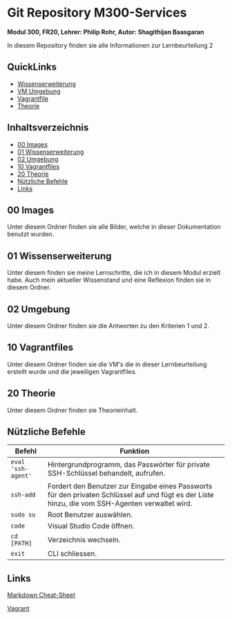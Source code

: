 # Git Repository M300-Services
**Modul 300, FR20, Lehrer: Philip Rohr, Autor: Shagithijan Baasgaran** 

In diesem Repository finden sie alle Informationen zur Lernbeurteilung 2

## QuickLinks
- [Wissenserweiterung](https://github.com/tbzsaii/M300-Services/tree/master/01-Wissenserweiterung)
- [VM Umgebung](https://github.com/tbzsaii/M300-Services/tree/master/02-Umgebung)
- [Vagrantfile](https://github.com/tbzsaii/M300-Services/tree/master/10-Vagrantfile)
- [Theorie](https://github.com/tbzsaii/M300-Services/tree/master/20_Theorie)

## Inhaltsverzeichnis
  - [00 Images](#00-images)
  - [01 Wissenserweiterung](#01-wissenserweiterung)
  - [02 Umgebung](#02-umgebung)
  - [10 Vagrantfiles](#10-vagrantfiles)
  - [20 Theorie](#20-theorie)
  - [Nützliche Befehle](#n%c3%bctzliche-befehle)
  - [Links](#links)

## 00 Images
Unter diesem Ordner [](https://github.com/tbzsaii/M300-Services/tree/master/00-Images) finden sie alle Bilder, welche in dieser Dokumentation benutzt wurden.

## 01 Wissenserweiterung
Unter diesem []() finden sie meine Lernschritte, die ich in diesem Modul erzielt habe. Auch mein aktueller Wissenstand und eine Reflexion finden sie in diesem Ordner.

## 02 Umgebung
Unter diesem Ordner []() finden sie die Antworten zu den Kriterien 1 und 2. 

## 10 Vagrantfiles
Unter diesem Ordner []() finden sie die VM's die in dieser Lernbeurteilung erstellt wurde und die jeweiligen Vagrantfiles.
## 20 Theorie
Unter diesem Ordner []() finden sie Theorieinhalt.

## Nützliche Befehle

| Befehl                  | Funktion       |
| ----------------------- | -------------- |
| `eval 'ssh-agent'`      | Hintergrundprogramm, das Passwörter für private SSH-Schlüssel behandelt, aufrufen.|
| `ssh-add`               | Fordert den Benutzer zur Eingabe eines Passworts für den privaten Schlüssel auf und fügt es der Liste hinzu, die vom SSH-Agenten verwaltet wird. |
| `sudo su`               | Root Benutzer auswählen.|
| `code`                  | Visual Studio Code öffnen.|
| `cd [PATH]`             | Verzeichnis wechseln.|
| `exit`                  | CLI schliessen.|


## Links

[Markdown Cheat-Sheet](https://www.markdownguide.org/cheat-sheet/)

[Vagrant](https://www.vagrantup.com/docs/)